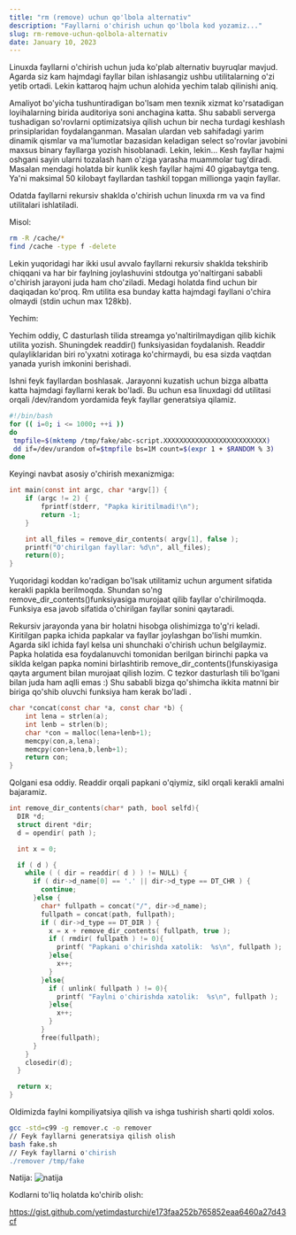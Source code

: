 ```yaml
---
title: "rm (remove) uchun qo'lbola alternativ"
description: "Fayllarni o'chirish uchun qo'lbola kod yozamiz..."
slug: rm-remove-uchun-qolbola-alternativ
date: January 10, 2023
---
```


Linuxda fayllarni o'chirish uchun juda ko'plab alternativ buyruqlar mavjud. Agarda siz kam hajmdagi fayllar bilan ishlasangiz ushbu utilitalarning o'zi yetib
ortadi. Lekin kattaroq hajm uchun alohida yechim talab qilinishi aniq.

Amaliyot bo'yicha tushuntiradigan bo'lsam men texnik xizmat ko'rsatadigan loyihalarning birida auditoriya soni anchagina katta. Shu sababli serverga tushadigan
so'rovlarni optimizatsiya qilish uchun bir necha turdagi keshlash prinsiplaridan foydalanganman. Masalan ulardan veb sahifadagi yarim dinamik qismlar va
ma'lumotlar bazasidan keladigan select so'rovlar javobini maxsus binary fayllarga yozish hisoblanadi. Lekin, lekin... Kesh fayllar hajmi oshgani sayin ularni
tozalash ham o'ziga yarasha muammolar tug'diradi. Masalan mendagi holatda bir kunlik kesh fayllar hajmi 40 gigabaytga teng. Ya'ni maksimal 50 kilobayt
fayllardan tashkil topgan millionga yaqin fayllar.

Odatda fayllarni rekursiv shaklda o'chirish uchun linuxda rm va va find utilitalari ishlatiladi.

Misol:

```bash
rm -R /cache/*
find /cache -type f -delete
```

Lekin yuqoridagi har ikki usul avvalo fayllarni rekursiv shaklda tekshirib chiqqani va har bir faylning joylashuvini stdoutga yo'naltirgani sababli o'chirish
jarayoni juda ham cho'ziladi. Medagi holatda find uchun bir daqiqadan ko'proq. Rm utilita esa bunday katta hajmdagi fayllani o'chira olmaydi (stdin uchun max
128kb).

Yechim:

Yechim oddiy, C dasturlash tilida streamga yo'naltirilmaydigan qilib kichik utilita yozish. Shuningdek readdir() funksiyasidan foydalanish. Readdir
qulayliklaridan biri ro'yxatni xotiraga ko'chirmaydi, bu esa sizda vaqtdan yanada yurish imkonini berishadi.

Ishni feyk fayllardan boshlasak. Jarayonni kuzatish uchun bizga albatta katta hajmdagi fayllarni kerak bo'ladi. Bu uchun esa linuxdagi dd utilitasi orqali
/dev/random yordamida feyk fayllar generatsiya qilamiz.

```bash
#!/bin/bash
for (( i=0; i <= 1000; ++i ))
do
 tmpfile=$(mktemp /tmp/fake/abc-script.XXXXXXXXXXXXXXXXXXXXXXXXXX)
 dd if=/dev/urandom of=$tmpfile bs=1M count=$(expr 1 + $RANDOM % 3)
done
```

Keyingi navbat asosiy o'chirish mexanizmiga:

```C
int main(const int argc, char *argv[]) {
    if (argc != 2) {
        fprintf(stderr, "Papka kiritilmadi!\n");
        return -1;
    }

    int all_files = remove_dir_contents( argv[1], false );
    printf("O'chirilgan fayllar: %d\n", all_files);
    return(0);
}
```

Yuqoridagi koddan ko'radigan bo'lsak utilitamiz uchun argument sifatida kerakli papkla berilmoqda. Shundan so'ng remove_dir_contents()funksiyasiga murojaat
qilib fayllar o'chirilmoqda. Funksiya esa javob sifatida o'chirilgan fayllar sonini qaytaradi.

Rekursiv jarayonda yana bir holatni hisobga olishimizga to'g'ri keladi. Kiritilgan papka ichida papkalar va fayllar joylashgan bo'lishi mumkin. Agarda sikl
ichida fayl kelsa uni shunchaki o'chirish uchun belgilaymiz. Papka holatida esa foydalanuvchi tomonidan berilgan birinchi papka va siklda kelgan papka nomini
birlashtirib remove_dir_contents()funskiyasiga qayta argument bilan murojaat qilish lozim. C tezkor dasturlash tili bo'lgani bilan juda ham aqlli emas :) Shu
sababli bizga qo'shimcha ikkita matnni bir biriga qo'shib oluvchi funksiya ham kerak bo'ladi .

```C
char *concat(const char *a, const char *b) {
    int lena = strlen(a);
    int lenb = strlen(b);
    char *con = malloc(lena+lenb+1);
    memcpy(con,a,lena);
    memcpy(con+lena,b,lenb+1);
    return con;
}
```

Qolgani esa oddiy. Readdir orqali papkani o'qiymiz, sikl orqali kerakli amalni bajaramiz.

```C
int remove_dir_contents(char* path, bool selfd){
  DIR *d;
  struct dirent *dir;
  d = opendir( path );

  int x = 0;

  if ( d ) {
    while ( ( dir = readdir( d ) ) != NULL) {
      if ( dir->d_name[0] == '.' || dir->d_type == DT_CHR ) {
        continue;
      }else {
        char* fullpath = concat("/", dir->d_name);
        fullpath = concat(path, fullpath);
        if ( dir->d_type == DT_DIR ) {
          x = x + remove_dir_contents( fullpath, true );
          if ( rmdir( fullpath ) != 0){
            printf( "Papkani o'chirishda xatolik:  %s\n", fullpath );
          }else{
            x++;
          }
        }else{
          if ( unlink( fullpath ) != 0){
            printf( "Faylni o'chirishda xatolik:  %s\n", fullpath );
          }else{
            x++;
          }
        }
        free(fullpath);
      }
    }
    closedir(d);
  }

  return x;
}
```

Oldimizda faylni kompiliyatsiya qilish va ishga tushirish sharti qoldi xolos.

```bash
gcc -std=c99 -g remover.c -o remover
// Feyk fayllarni generatsiya qilish olish
bash fake.sh
// Feyk fayllarni o'chirish
./remover /tmp/fake
```

Natija: ![natija](https://telegra.ph/file/d2cb60d0340ad5f2ddfec.png)

Kodlarni to'liq holatda ko'chirib olish:

https://gist.github.com/yetimdasturchi/e173faa252b765852eaa6460a27d43cf
